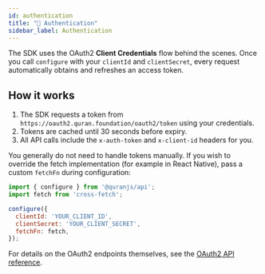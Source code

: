```yaml
---
id: authentication
title: "🔑 Authentication"
sidebar_label: Authentication
---
```


The SDK uses the OAuth2 **Client Credentials** flow behind the scenes. Once you call `configure` with your `clientId` and `clientSecret`, every request automatically obtains and refreshes an access token.

## How it works

1. The SDK requests a token from `https://oauth2.quran.foundation/oauth2/token` using your credentials.
2. Tokens are cached until 30 seconds before expiry.
3. All API calls include the `x-auth-token` and `x-client-id` headers for you.

You generally do not need to handle tokens manually. If you wish to override the fetch implementation (for example in React Native), pass a custom `fetchFn` during configuration:

```javascript
import { configure } from '@quranjs/api';
import fetch from 'cross-fetch';

configure({
  clientId: 'YOUR_CLIENT_ID',
  clientSecret: 'YOUR_CLIENT_SECRET',
  fetchFn: fetch,
});
```

For details on the OAuth2 endpoints themselves, see the [OAuth2 API reference](https://api-docs.quran.foundation/docs/oauth2_apis_versioned/token).
